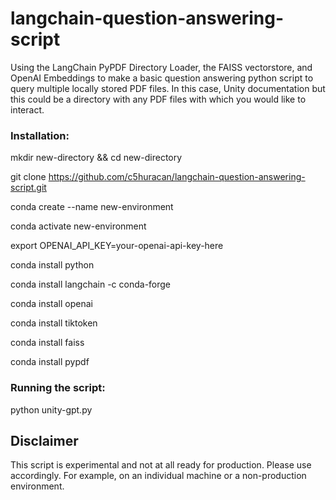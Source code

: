 # langchain-question-answering-script

Using the LangChain PyPDF Directory Loader, the FAISS vectorstore, and OpenAI Embeddings to make a basic question answering python script to query multiple locally stored PDF files. In this case, Unity documentation but this could be a directory with any PDF files with which you would like to interact.

### Installation:

mkdir new-directory && cd new-directory

git clone https://github.com/c5huracan/langchain-question-answering-script.git

conda create --name new-environment

conda activate new-environment

export OPENAI_API_KEY=your-openai-api-key-here

conda install python

conda install langchain -c conda-forge

conda install openai

conda install tiktoken

conda install faiss

conda install pypdf

### Running the script:

python unity-gpt.py

## Disclaimer

This script is experimental and not at all ready for production. Please use accordingly. For example, on an individual machine or a non-production environment.
